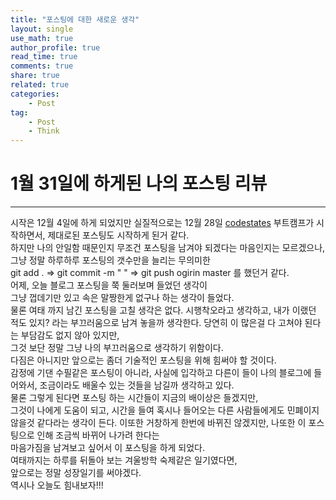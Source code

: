 ```yaml
---
title: "포스팅에 대한 새로운 생각"
layout: single
use_math: true
author_profile: true
read_time: true
comments: true
share: true
related: true
categories:
    - Post
tag:
    - Post
    - Think
---  
```


# 1월 31일에 하게된 나의 포스팅 리뷰  
---  
시작은 12월 4일에 하게 되었지만 실질적으로는 12월 28일 [codestates](https://codestates.com/) 부트캠프가 시작하면서, 제대로된 포스팅도 시작하게 된거 같다.  
하지만 나의 안일함 때문인지 무조건 포스팅을 남겨야 되겠다는 마음인지는 모르겠으나, 그냥 정말 하루하루 포스팅의 갯수만을 늘리는 무의미한  
git add . $\Rightarrow$ git commit -m " " $\Rightarrow$ git push ogirin master 를 했던거 같다.  
어제, 오늘 블로그 포스팅을 쭉 둘러보며 들었던 생각이  
그냥 껍데기만 있고 속은 말짱한게 없구나 하는 생각이 들었다.  
물론 여태 까지 남긴 포스팅을 고칠 생각은 없다. 시행착오라고 생각하고, 내가 이랬던 적도 있지? 라는 부끄러움으로 남겨 놓을까 생각한다. 당연히 이 많은걸 다 고쳐야 된다는 부담감도 없지 않아 있지만,  
그것 보단 정말 그냥 나의 부끄러움으로 생각하기 위함이다.  
다짐은 아니지만 앞으로는 좀더 기술적인 포스팅을 위해 힘써야 할 것이다.  
감정에 기댄 수필같은 포스팅이 아니라, 사실에 입각하고 다른이 들이 나의 블로그에 들어와서, 조금이라도 배울수 있는 것들을 남길까 생각하고 있다.  
물론 그렇게 된다면 포스팅 하는 시간들이 지금의 배이상은 들겠지만,  
그것이 나에게 도움이 되고, 시간을 들여 혹시나 들어오는 다른 사람들에게도 민폐이지 않을것 같다라는 생각이 든다.
이또한 거창하게 한번에 바뀌진 않겠지만, 나또한 이 포스팅으로 인해 조금씩 바뀌어 나가려 한다는  
마음가짐을 남겨보고 싶어서 이 포스팅을 하게 되었다.  
여태까지는 하루를 뒤돌아 보는 겨울방학 숙제같은 일기였다면,  
앞으로는 정말 성장일기를 써야겠다.  
역시나 오늘도 힘내보자!!!